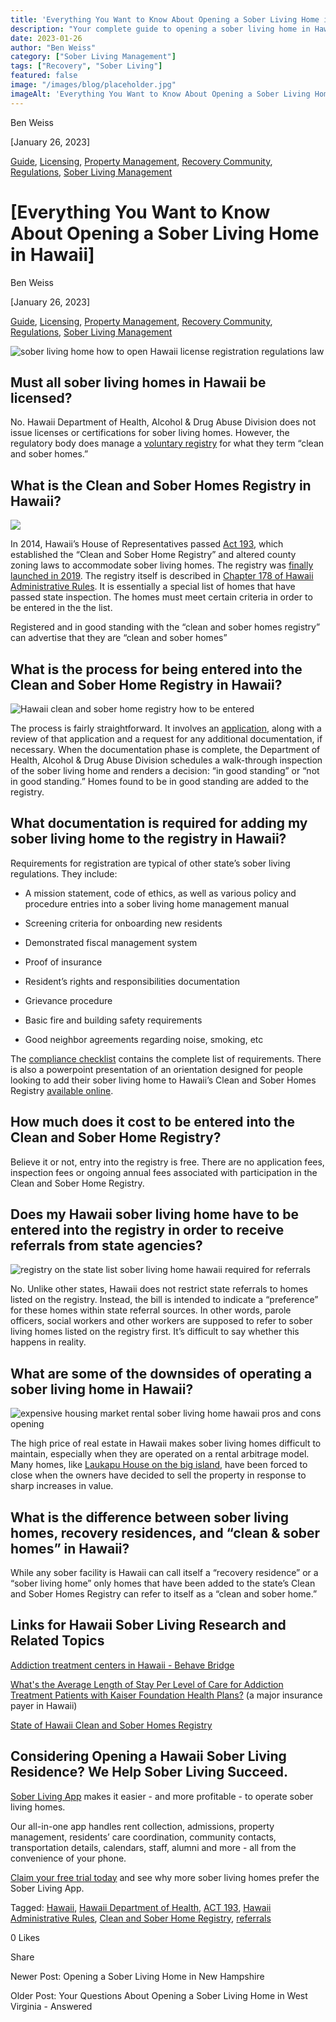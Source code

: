 ```yaml
---
title: 'Everything You Want to Know About Opening a Sober Living Home in Hawaii'
description: "Your complete guide to opening a sober living home in Hawaii. Understand the regulations, requirements, and key steps involved."
date: 2023-01-26
author: "Ben Weiss"
category: ["Sober Living Management"]
tags: ["Recovery", "Sober Living"]
featured: false
image: "/images/blog/placeholder.jpg"
imageAlt: 'Everything You Want to Know About Opening a Sober Living Home in Hawaii'
---
```


Ben Weiss

[January 26, 2023]

[Guide](/sober-living-app-blog/category/Guide), [Licensing](/sober-living-app-blog/category/Licensing), [Property Management](/sober-living-app-blog/category/Property+Management), [Recovery Community](/sober-living-app-blog/category/Recovery+Community), [Regulations](/sober-living-app-blog/category/Regulations), [Sober Living Management](/sober-living-app-blog/category/Sober+Living+Management)

#  [Everything You Want to Know About Opening a Sober Living Home in Hawaii]

Ben Weiss

[January 26, 2023]

[Guide](/sober-living-app-blog/category/Guide), [Licensing](/sober-living-app-blog/category/Licensing), [Property Management](/sober-living-app-blog/category/Property+Management), [Recovery Community](/sober-living-app-blog/category/Recovery+Community), [Regulations](/sober-living-app-blog/category/Regulations), [Sober Living Management](/sober-living-app-blog/category/Sober+Living+Management)

![sober living home how to open Hawaii license registration regulations law](/images/blog/everything-you-want-to-know-about-opening-a-sober-living-home-in-hawaii/Screen_Shot_2023-01-22_at_7.33.18_PM.png)

## Must all sober living homes in Hawaii be licensed? 

No. Hawaii Department of Health, Alcohol & Drug Abuse Division does not issue licenses or certifications for sober living homes. However, the regulatory body does manage a [voluntary registry](https://portal.ehawaii.gov/home/online-services/cshome/) for what they term “clean and sober homes.” 

## What is the Clean and Sober Homes Registry in Hawaii?

![](/images/blog/everything-you-want-to-know-about-opening-a-sober-living-home-in-hawaii/Screen_Shot_2023-01-22_at_6.35.30_PM.png)

In 2014, Hawaii’s House of Representatives passed [Act 193](../../../../../www.capitol.hawaii.gov/sessions/Session2015/Testimony/HB1291_TESTIMONY_HLT_02-18-15_.PDF), which established the “Clean and Sober Home Registry” and altered county zoning laws to accommodate sober living homes. The registry was [finally launched in 2019](https://nichawaii.egov.com/hawaiis-clean-and-sober-home-registry-provides-support-for-recovery-efforts/). The registry itself is described in [Chapter 178 of Hawaii Administrative Rules](https://casetext.com/regulation/hawaii-administrative-rules/title-11-department-of-health/subtitle-1-general-departmental-provisions/chapter-178-clean-and-sober-homes-registry). It is essentially a special list of homes that have passed state inspection. The homes must meet certain criteria in order to be entered in the the list. 

Registered and in good standing with the “clean and sober homes registry” can advertise that they are “clean and sober homes”

## What is the process for being entered into the Clean and Sober Home Registry in Hawaii? 

![Hawaii clean and sober home registry how to be entered](/images/blog/everything-you-want-to-know-about-opening-a-sober-living-home-in-hawaii/Screen_Shot_2023-01-22_at_6.37.22_PM.png)

The process is fairly straightforward. It involves an [application](https://cshome.ehawaii.gov/), along with a review of that application and a request for any additional documentation, if necessary. When the documentation phase is complete, the Department of Health, Alcohol & Drug Abuse Division schedules a walk-through inspection of the sober living home and renders a decision: “in good standing” or “not in good standing.” Homes found to be in good standing are added to the registry. 

## What documentation is required for adding my sober living home to the registry in Hawaii?

Requirements for registration are typical of other state’s sober living regulations. They include: 

  * A mission statement, code of ethics, as well as various policy and procedure entries into a sober living home management manual 

  * Screening criteria for onboarding new residents 

  * Demonstrated fiscal management system 

  * Proof of insurance 

  * Resident’s rights and responsibilities documentation 

  * Grievance procedure 

  * Basic fire and building safety requirements 

  * Good neighbor agreements regarding noise, smoking, etc 

The [compliance checklist](../../../../../health.hawaii.gov/substance-abuse/files/2022/08/Clean-and-Sober-Home-Registry-Standards-Checklist.pdf) contains the complete list of requirements. There is also a powerpoint presentation of an orientation designed for people looking to add their sober living home to Hawaii’s Clean and Sober Homes Registry [available online](../../../../../health.hawaii.gov/substance-abuse/files/2019/03/CLEAN-SOBER-HOMES-REGISTRY-Orientation.pdf). 

## How much does it cost to be entered into the Clean and Sober Home Registry?

Believe it or not, entry into the registry is free. There are no application fees, inspection fees or ongoing annual fees associated with participation in the Clean and Sober Home Registry. 

## Does my Hawaii sober living home have to be entered into the registry in order to receive referrals from state agencies? 

![registry on the state list sober living home hawaii required for referrals](/images/blog/everything-you-want-to-know-about-opening-a-sober-living-home-in-hawaii/Screen_Shot_2023-01-22_at_6.36.15_PM.png)

No. Unlike other states, Hawaii does not restrict state referrals to homes listed on the registry. Instead, the bill is intended to indicate a “preference” for these homes within state referral sources. In other words, parole officers, social workers and other workers are supposed to refer to sober living homes listed on the registry first. It’s difficult to say whether this happens in reality. 

## What are some of the downsides of operating a sober living home in Hawaii? 

![expensive housing market rental sober living home hawaii pros and cons opening](/images/blog/everything-you-want-to-know-about-opening-a-sober-living-home-in-hawaii/Screen_Shot_2023-01-22_at_7.32.16_PM.png)

The high price of real estate in Hawaii makes sober living homes difficult to maintain, especially when they are operated on a rental arbitrage model. Many homes, like [Laukapu House on the big island](https://www.civilbeat.org/2022/04/an-important-big-island-clean-and-sober-house-is-forced-to-close/), have been forced to close when the owners have decided to sell the property in response to sharp increases in value. 

## What is the difference between sober living homes, recovery residences, and “clean & sober homes” in Hawaii? 

While any sober facility is Hawaii can call itself a “recovery residence” or a “sober living home” only homes that have been added to the state’s Clean and Sober Homes Registry can refer to itself as a “clean and sober home.”

## Links for Hawaii Sober Living Research and Related Topics 

[Addiction treatment centers in Hawaii - Behave Bridge](https://bridge.behavehealth.com/rehabs/hawaii)

[What's the Average Length of Stay Per Level of Care for Addiction Treatment Patients with Kaiser Foundation Health Plans?](https://behavehealth.com/blog/2022/4/19/whats-the-average-length-of-stay-per-level-of-care-for-addiction-treatment-patients-with-kaiser-foundation-health-plans) (a major insurance payer in Hawaii)

[State of Hawaii Clean and Sober Homes Registry](https://health.hawaii.gov/substance-abuse/clean-sober-homes/)

## Considering Opening a Hawaii Sober Living Residence? We Help Sober Living Succeed. 

[Sober Living App](/) makes it easier - and more profitable - to operate sober living homes. 

Our all-in-one app handles rent collection, admissions, property management, residents’ care coordination, community contacts, transportation details, calendars, staff, alumni and more - all from the convenience of your phone.  

[Claim your free trial today](https://behavehealth.com/get-started) and see why more sober living homes prefer the Sober Living App.

Tagged: [Hawaii](/sober-living-app-blog/tag/Hawaii), [Hawaii Department of Health](/sober-living-app-blog/tag/Hawaii+Department+of+Health), [ACT 193](/sober-living-app-blog/tag/ACT+193), [Hawaii Administrative Rules](/sober-living-app-blog/tag/Hawaii+Administrative+Rules), [Clean and Sober Home Registry](/sober-living-app-blog/tag/Clean+and+Sober+Home+Registry), [referrals](/sober-living-app-blog/tag/referrals)

0 Likes

Share

Newer Post: Opening a Sober Living Home in New Hampshire

Older Post: Your Questions About Opening a Sober Living Home in West Virginia - Answered